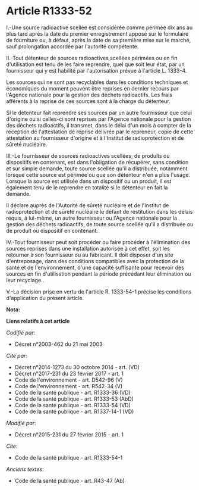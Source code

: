 # Article R1333-52

I.-Une source radioactive scellée est considérée comme périmée dix ans au plus tard après la date du premier enregistrement
apposé sur le formulaire de fourniture ou, à défaut, après la date de sa première mise sur le marché, sauf prolongation
accordée par l'autorité compétente. 

II.-Tout détenteur de sources radioactives scellées périmées ou en fin d'utilisation est tenu de les faire reprendre, quel
que soit leur état, par un fournisseur qui y est habilité par l'autorisation prévue à l'article L. 1333-4. 

Les sources qui ne sont pas recyclables dans les conditions techniques et économiques du moment peuvent être reprises en
dernier recours par l'Agence nationale pour la gestion des déchets radioactifs. Les frais afférents à la reprise de ces
sources sont à la charge du détenteur. 

Si le détenteur fait reprendre ses sources par un autre fournisseur que celui d'origine ou si celles-ci sont reprises par
l'Agence nationale pour la gestion des déchets radioactifs, il transmet, dans le délai d'un mois à compter de la réception de
l'attestation de reprise délivrée par le repreneur, copie de cette attestation au fournisseur d'origine et à l'Institut de
radioprotection et de sûreté nucléaire. 

III.-Le fournisseur de sources radioactives scellées, de produits ou dispositifs en contenant, est dans l'obligation de
récupérer, sans condition et sur simple demande, toute source scellée qu'il a distribuée, notamment lorsque cette source est
périmée ou que son détenteur n'en a plus l'usage. Lorsque la source est utilisée dans un dispositif ou un produit, il est
également tenu de le reprendre en totalité si le détenteur en fait la demande. 

Il déclare auprès de l'Autorité de sûreté nucléaire et de l'Institut de radioprotection et de sûreté nucléaire le défaut de
restitution dans les délais requis, à lui-même, un autre fournisseur ou l'Agence nationale pour la gestion des déchets
radioactifs, de toute source scellée qu'il a distribuée ou de produit ou dispositif en contenant.

IV.-Tout fournisseur peut soit procéder ou faire procéder à l'élimination des sources reprises dans une installation
autorisée à cet effet, soit les retourner à son fournisseur ou au fabricant. Il doit disposer d'un site d'entreposage, dans
des conditions compatibles avec la protection de la santé et de l'environnement, d'une capacité suffisante pour recevoir des
sources en fin d'utilisation pendant la période précédant leur élimination ou leur recyclage.. 

V.-La décision prise en vertu de l'article R. 1333-54-1 précise les conditions d'application du présent article.

**Nota:**



**Liens relatifs à cet article**

_Codifié par_:

  - Décret n°2003-462 du 21 mai 2003

_Cité par_:

  - Décret n°2014-1273 du 30 octobre 2014 - art. (VD)
  - Décret n°2017-231 du 23 février 2017 - art. 1
  - Code de l'environnement - art. D542-96 (V)
  - Code de l'environnement - art. R542-34 (V)
  - Code de la santé publique - art. R1333-36 (VD)
  - Code de la santé publique - art. R1333-53 (AbD)
  - Code de la santé publique - art. R1333-54 (VD)
  - Code de la santé publique - art. R1337-14-1 (VD)

_Modifié par_:

  - Décret n°2015-231 du 27 février 2015 - art. 1

_Cite_:

  - Code de la santé publique - art. R1333-54-1

_Anciens textes_:

  - Code de la santé publique - art. R43-47 (Ab)
